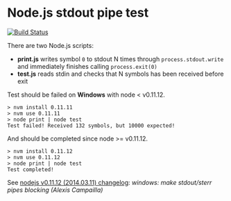 # Node.js stdout pipe test

[![Build Status](https://ci.appveyor.com/api/projects/status/github/dizel3d/node-stdout-pipe-test)](https://ci.appveyor.com/project/dizel3d/node-stdout-pipe-test)

There are two Node.js scripts:
- **print.js** writes symbol `0` to stdout N times through `process.stdout.write` and immediately finishes calling `process.exit(0)`
- **test.js** reads stdin and checks that N symbols has been received before exit

Test should be failed on **Windows** with node < v0.11.12.
```
> nvm install 0.11.11
> nvm use 0.11.11
> node print | node test
Test failed! Received 132 symbols, but 10000 expected!
```

And should be completed since node >= v0.11.12.
```
> nvm install 0.11.12
> nvm use 0.11.12
> node print | node test
Test completed!
```

See [nodejs v0.11.12 (2014.03.11) changelog](https://github.com/nodejs/node-v0.x-archive/blob/v0.11.12/ChangeLog):
*windows: make stdout/sterr pipes blocking (Alexis Campailla)*
